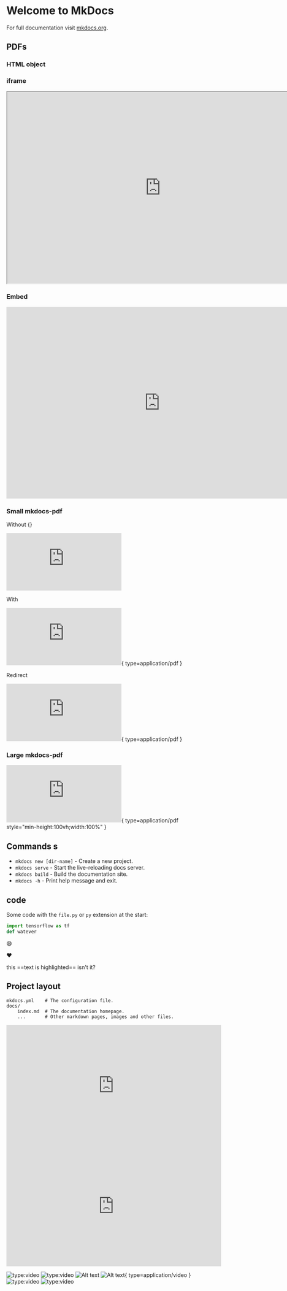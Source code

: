 # Welcome to MkDocs

For full documentation visit [mkdocs.org](https://www.mkdocs.org).

## PDFs


### HTML object

<object class="pdf"
            data= "https://media.geeksforgeeks.org/wp-content/cdn-uploads/20210101201653/PDF.pdf"
            width="800"
            height="500">
</object>

### iframe

<iframe class="pdf"
                src="https://media.geeksforgeeks.org/wp-content/cdn-uploads/20210101201653/PDF.pdf"
            width="800" height="500">
        </iframe>

### Embed

<embed class="pdf"
               src="https://media.geeksforgeeks.org/wp-content/cdn-uploads/20210101201653/PDF.pdf"
            width="800" height="500">

### Small mkdocs-pdf

Without {}

![Alt text](https://media.geeksforgeeks.org/wp-content/cdn-uploads/20210101201653/PDF.pdf)

With

![Alt text](https://media.geeksforgeeks.org/wp-content/cdn-uploads/20210101201653/PDF.pdf){ type=application/pdf }

Redirect

![Alt text](https://arxiv.org/pdf/2411.14251v1.pdf){ type=application/pdf }

### Large mkdocs-pdf

![Alt text](https://arxiv.org/pdf/2411.14251v1.pdf){ type=application/pdf style="min-height:100vh;width:100%" }

## Commands s

* `mkdocs new [dir-name]` - Create a new project.
* `mkdocs serve` - Start the live-reloading docs server.
* `mkdocs build` - Build the documentation site.
* `mkdocs -h` - Print help message and exit.

## code

Some code with the `file.py` or `py` extension at the start:

``` py linenums="1"
import tensorflow as tf
def watever
```

:smile:

:heart:

this ==text is highlighted== isn't it?

## Project layout

    mkdocs.yml    # The configuration file.
    docs/
        index.md  # The documentation homepage.
        ...       # Other markdown pages, images and other files.


<iframe width="560" height="315" src="https://www.youtube.com/embed/rIehsqqYFEM" frameborder="0" allow="accelerometer; autoplay; encrypted-media; gyroscope; picture-in-picture" allowfullscreen></iframe>

<iframe width="560" height="315" src="https://www.youtube.com/embed/rIehsqqYFEM?si=_tIE7AH60CoQWTDr" title="YouTube video player" frameborder="0" allow="accelerometer; autoplay; clipboard-write; encrypted-media; gyroscope; picture-in-picture; web-share" referrerpolicy="strict-origin-when-cross-origin" allowfullscreen></iframe>

![type:video](https://www.youtube.com/embed/rIehsqqYFEM)
![type:video](https://www.youtube.com/embed/LXb3EKWsInQ)
![Alt text](https://www.youtube.com/embed/LXb3EKWsInQ)
![Alt text](https://www.youtube.com/embed/LXb3EKWsInQ){ type=application/video }
![type:video](https://www.youtube.com/watch?v=rIehsqqYFEM)
![type:video](https://www.youtube.com/embed/rIehsqqYFEM)

